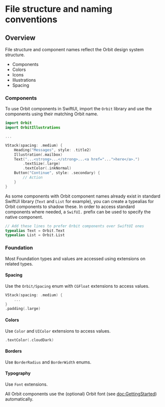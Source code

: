 # File structure and naming conventions

## Overview

File structure and component names reflect the Orbit design system structure.

- Components
- Colors
- Icons
- Illustrations
- Spacing

### Components

To use Orbit components in SwiftUI, import the `Orbit` library and use the components using their matching Orbit name.

```swift
import Orbit
import OrbitIllustrations

...

VStack(spacing: .medium) {
    Heading("Messages", style: .title2)
    Illustration(.mailbox)
    Text("...<strong>...</strong>...<a href="...">here</a>.")
        .textSize(.large)
        .textColor(.inkNormal)
    Button("Continue", style: .secondary) {
        // Action
    }
}
```

As some components with Orbit component names already exist in standard SwiftUI library (`Text` and `List` for example), 
you can create a typealias for Orbit components to shadow these. 
In order to access standard components where needed, a `SwifUI.` prefix can be used to specify the native component.

```swift
// Add these lines to prefer Orbit components over SwiftUI ones
typealias Text = Orbit.Text
typealias List = Orbit.List
```

### Foundation

Most Foundation types and values are accessed using extensions on related types.

#### Spacing

Use the ``Orbit/Spacing`` enum with `CGFloat` extensions to access values.

```swift
VStack(spacing: .medium) {
    ...
}
.padding(.large)
```

#### Colors

Use `Color` and `UIColor` extensions to access values.

```swift
.textColor(.cloudDark)
```

#### Borders

Use ``BorderRadius`` and ``BorderWidth`` enums.

#### Typography

Use `Font` extensions. 

All Orbit components use the (optional) Orbit font (see <doc:GettingStarted>) automatically.
